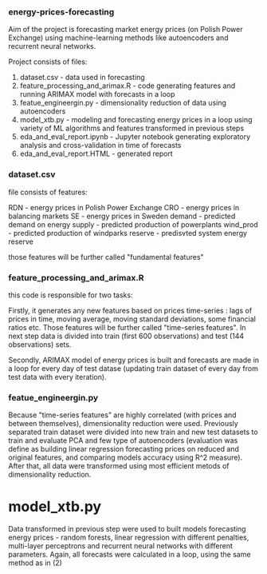 ### energy-prices-forecasting

Aim of the project is forecasting market energy prices (on Polish Power Exchange) using machine-learning methods like autoencoders and recurrent neural networks. 

Project consists of files:

1. dataset.csv - data used in forecasting
2. feature_processing_and_arimax.R - code generating features and running ARIMAX model with forecasts in a loop
3. featue_engineergin.py - dimensionality reduction of data using autoencoders
4. model_xtb.py - modeling and forecasting energy prices in a loop using variety of ML algorithms and features transformed in previous steps
5. eda_and_eval_report.ipynb - Jupyter notebook generating exploratory analysis and cross-validation in time of forecasts
6. eda_and_eval_report.HTML - generated report
 
 
### dataset.csv 

file consists of features:

RDN - energy prices in Polish Power Exchange
CRO - energy prices in balancing markets
SE - energy prices in Sweden
demand - predicted demand on energy
supply - predicted production of powerplants
wind_prod - predicted production of windparks
reserve - predisvted system energy reserve

those features will be further called "fundamental features"


### feature_processing_and_arimax.R 

this code is responsible for two tasks:

Firstly, it generates any new features based on prices time-series : lags of prices in time, moving average, moving standard deviations, some financial ratios etc. Those features will be further called "time-series features". In next step data is divided into train (first 600 observations) and test (144 observations) sets.

Secondly, ARIMAX model of energy prices is built and forecasts are made in a loop for every day of test datase (updating train dataset of every day from test data with every iteration).


### featue_engineergin.py 
Because "time-series features" are highly correlated (with prices and between themselves), dimensionality reduction were used. Previously separated train dataset were divided into new train and new test datasets to train and evaluate PCA and few type of autoencoders (evaluation was define as building linear regression forecasting prices on reduced and original features, and comparing models accuracy using R^2 measure). After that, all data were transformed using most efficient metods of dimensionality reduction.


# model_xtb.py 
Data transformed in previous step were used to built models forecasting energy prices - random forests, linear regression with different penalties, multi-layer perceptrons and recurrent neural networks with different parameters. Again, all forecasts were calculated in a loop, using the same method as in (2)
